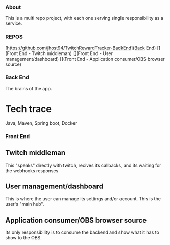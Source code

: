### About ###
This is a multi repo project, with each one serving single responsibility as a service.

### REPOS ###
[https://github.com/jhost94/TwitchRewardTracker-BackEnd](Back End)
[](Front End - Twitch middleman)
[](Front End - User management/dashboard)
[](Front End - Application consumer/OBS browser source)

### Back End ###
The brains of the app.

# Tech trace
Java, Maven, Spring boot, Docker

### Front End ###

## Twitch middleman ##
This "speaks" directly with twitch, recives its callbacks, and its waiting for the webhooks responses

## User management/dashboard ##
This is where the user can manage its settings and/or account.
This is the user's "main hub".

## Application consumer/OBS browser source ##
Its only responsibility is to consume the backend and show what it has to show to the OBS.

